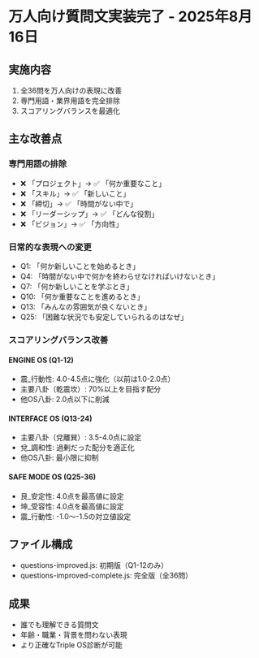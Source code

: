 # 万人向け質問文実装完了 - 2025年8月16日

## 実施内容
1. 全36問を万人向けの表現に改善
2. 専門用語・業界用語を完全排除
3. スコアリングバランスを最適化

## 主な改善点

### 専門用語の排除
- ❌ 「プロジェクト」→ ✅ 「何か重要なこと」
- ❌ 「スキル」→ ✅ 「新しいこと」  
- ❌ 「締切」→ ✅ 「時間がない中で」
- ❌ 「リーダーシップ」→ ✅ 「どんな役割」
- ❌ 「ビジョン」→ ✅ 「方向性」

### 日常的な表現への変更
- Q1: 「何か新しいことを始めるとき」
- Q4: 「時間がない中で何かを終わらせなければいけないとき」
- Q7: 「何か新しいことを学ぶとき」
- Q10: 「何か重要なことを進めるとき」
- Q13: 「みんなの雰囲気が良くないとき」
- Q25: 「困難な状況でも安定していられるのはなぜ」

### スコアリングバランス改善
#### ENGINE OS (Q1-12)
- 震_行動性: 4.0-4.5点に強化（以前は1.0-2.0点）
- 主要八卦（乾震坎）: 70%以上を目指す配分
- 他OS八卦: 2.0点以下に削減

#### INTERFACE OS (Q13-24)
- 主要八卦（兌離巽）: 3.5-4.0点に設定
- 兌_調和性: 過剰だった配分を適正化
- 他OS八卦: 最小限に抑制

#### SAFE MODE OS (Q25-36)
- 艮_安定性: 4.0点を最高値に設定
- 坤_受容性: 4.0点を最高値に設定
- 震_行動性: -1.0～-1.5の対立値設定

## ファイル構成
- questions-improved.js: 初期版（Q1-12のみ）
- questions-improved-complete.js: 完全版（全36問）

## 成果
- 誰でも理解できる質問文
- 年齢・職業・背景を問わない表現
- より正確なTriple OS診断が可能